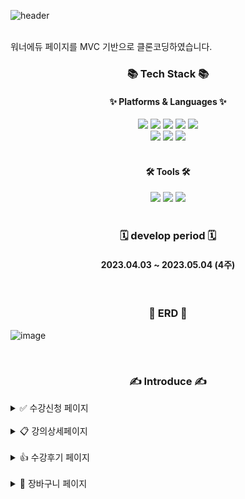 ![header](https://capsule-render.vercel.app/api?type=soft&color=64DECF&section=header&height=200&text=Wannaedu&fontColor=fff)

<br>
워너에듀 페이지를 MVC 기반으로 클론코딩하였습니다.
<br>
<div>
    <h3 align="center">📚 Tech Stack 📚</h3>
    <h4 align="center">✨ Platforms & Languages ✨</h4>
</div>
<div align="center">
	<img src="https://img.shields.io/badge/Java-007396?style=flat&logo=Conda-Forge&logoColor=white" />
	<img src="https://img.shields.io/badge/HTML5-E34F26?style=flat&logo=HTML5&logoColor=white" />
	<img src="https://img.shields.io/badge/CSS3-1572B6?style=flat&logo=CSS3&logoColor=white" />
	<img src="https://img.shields.io/badge/JavaScript-F7DF1E?style=flat&logo=JavaScript&logoColor=white" />
	<img src="https://img.shields.io/badge/jQuery-0769AD?style=flat&logo=jQuery&logoColor=white" />
	<br>
	<img src="https://img.shields.io/badge/Bootstrap-7952B3?style=flat&logo=Bootstrap&logoColor=white" />
	<img src="https://img.shields.io/badge/Mybatis-000000?style=flat&logo=Fluentd&logoColor=white" />
    <img src="https://img.shields.io/badge/Oracle%20SQL-F80000?style=flat&logo=Oracle&logoColor=white" />
</div>
<br>
<div align=center>
	<h4>🛠 Tools 🛠</h4>
</div>
<div align=center>
	<img src="https://img.shields.io/badge/eclipse%20IDE-2C2255?style=flat&logo=eclipseide&logoColor=white" />
    <img src="https://img.shields.io/badge/Tomcat-F8DC75?style=flat&logo=ApacheTomcat&logoColor=white" />
	<img src="https://img.shields.io/badge/GitHub-181717?style=flat&logo=GitHub&logoColor=white" />
</div>
<br>
<div align=center>
    <h3>🗓️ develop period 🗓️</h3>
    <h4>2023.04.03 ~ 2023.05.04 (4주)</h4>
</div>
<br>
<div align=center>
    <h3>📑 ERD 📑</h3>
</div>

![image](https://github.com/jisuyoun/SemiEdu/assets/122525676/aac3097f-800d-453b-abd9-d512d273b31e)

<br>
<div align=center>
    <h3>✍️ Introduce ✍️</h3>
</div>
<details>
    <summary>✅ 수강신청 페이지</summary>

![image](https://github.com/jisuyoun/SemiEdu/assets/122525676/2df703a8-c798-4db9-b331-091a3533da50)

![image](https://github.com/jisuyoun/SemiEdu/assets/122525676/74d1d858-eed8-4bd1-8bb7-46d9d8246036)

![image](https://github.com/jisuyoun/SemiEdu/assets/122525676/c9abd403-dd65-4992-999b-e72452c11699)

![image](https://github.com/jisuyoun/SemiEdu/assets/122525676/ea01c286-b13b-4b77-9481-5c246113f713)

![image](https://github.com/jisuyoun/SemiEdu/assets/122525676/890134f9-e501-4f2c-bc52-ae5f4e736a2d)

![image](https://github.com/jisuyoun/SemiEdu/assets/122525676/98cceeab-f22b-40c5-86d1-88983a48eb0f)
</details>
<br>
<details>
    <summary>📋 강의상세페이지</summary>

![image](https://github.com/jisuyoun/SemiEdu/assets/122525676/cfe682cf-2270-4c39-a719-89ca7fa0a90f)

![image](https://github.com/jisuyoun/SemiEdu/assets/122525676/fa983dff-f065-405e-bc3f-eaee10636e6e)

![image](https://github.com/jisuyoun/SemiEdu/assets/122525676/6b81360e-a7c0-4cef-a1f1-d1b5be02fa03)

![image](https://github.com/jisuyoun/SemiEdu/assets/122525676/3dbcc516-fddb-4057-a6d6-af183f1e9d61)

![image](https://github.com/jisuyoun/SemiEdu/assets/122525676/76907253-04c4-450d-a850-4e3ddf1a7217)

![image](https://github.com/jisuyoun/SemiEdu/assets/122525676/4dbc9d44-cb5a-482a-83ee-545f892ad65a)

![image](https://github.com/jisuyoun/SemiEdu/assets/122525676/59cef5a8-b375-44b6-b426-63ddef52ee98)
</details>
<br>
<details>
    <summary>👍 수강후기 페이지</summary>

![image](https://github.com/jisuyoun/SemiEdu/assets/122525676/ebe022bd-b390-4a29-abb6-b88467eefbe7)

![image](https://github.com/jisuyoun/SemiEdu/assets/122525676/031972c6-13f1-4cad-b563-d4f7ae3b1dd9)
</details>
<br>
<details>
    <summary>🧺 장바구니 페이지</summary>

![image](https://github.com/jisuyoun/SemiEdu/assets/122525676/31b2ac79-572a-40f6-96ad-fd1fbb2dd5cd)

![image](https://github.com/jisuyoun/SemiEdu/assets/122525676/ffd3e9ab-b03f-4ee9-86a9-84a943861559)

![image](https://github.com/jisuyoun/SemiEdu/assets/122525676/9e48a38b-fa80-4b59-b3f3-ef6bf0c85fd6)

![image](https://github.com/jisuyoun/SemiEdu/assets/122525676/19a2c99a-448f-460e-aa6a-d37b68ff3a70)

![image](https://github.com/jisuyoun/SemiEdu/assets/122525676/3260eceb-4c05-4e17-8a54-04c66647b550)

![image](https://github.com/jisuyoun/SemiEdu/assets/122525676/05c1a09b-7361-45b1-a32a-68d020636936)
</details>